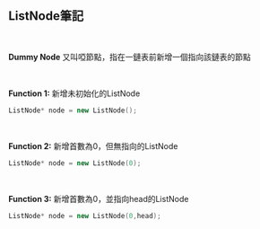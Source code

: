 ## ListNode筆記

<br>

**Dummy Node**
又叫啞節點，指在一鏈表前新增一個指向該鏈表的節點

<br>

**Function 1:**
新增未初始化的ListNode
```CPP
ListNode* node = new ListNode();
```

<br>

**Function 2:**
新增首數為0，但無指向的ListNode
```CPP
ListNode* node = new ListNode(0);
```

<br>

**Function 3:**
新增首數為0，並指向head的ListNode
```CPP
ListNode* node = new ListNode(0,head);
```
